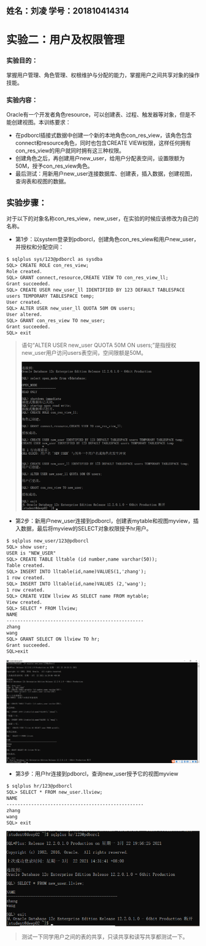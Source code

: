 ## 姓名：刘凌     学号：201810414314

# 实验二：用户及权限管理

### 实验目的：

掌握用户管理、角色管理、权根维护与分配的能力，掌握用户之间共享对象的操作技能。

### 实验内容：

Oracle有一个开发者角色resource，可以创建表、过程、触发器等对象，但是不能创建视图。本训练要求：

- 在pdborcl插接式数据中创建一个新的本地角色con_res_view，该角色包含connect和resource角色，同时也包含CREATE VIEW权限，这样任何拥有con_res_view的用户就同时拥有这三种权限。
- 创建角色之后，再创建用户new_user，给用户分配表空间，设置限额为50M，授予con_res_view角色。
- 最后测试：用新用户new_user连接数据库、创建表，插入数据，创建视图，查询表和视图的数据。

## 实验步骤：

对于以下的对象名称con_res_view，new_user，在实验的时候应该修改为自己的名称。

- 第1步：以system登录到pdborcl，创建角色con_res_view和用户new_user，并授权和分配空间：

```
$ sqlplus sys/123@pdborcl as sysdba
SQL> CREATE ROLE con_res_view;
Role created.
SQL> GRANT connect,resource,CREATE VIEW TO con_res_view_ll;
Grant succeeded.
SQL> CREATE USER new_user_ll IDENTIFIED BY 123 DEFAULT TABLESPACE users TEMPORARY TABLESPACE temp;
User created.
SQL> ALTER USER new_user_ll QUOTA 50M ON users;
User altered.
SQL> GRANT con_res_view TO new_user;
Grant succeeded.
SQL> exit
```

> 语句“ALTER USER new_user QUOTA 50M ON users;”是指授权new_user用户访问users表空间，空间限额是50M。
>
> ![image-20210322195238691](image-20210322195238691.png)

- 第2步：新用户new_user连接到pdborcl，创建表mytable和视图myview，插入数据，最后将myview的SELECT对象权限授予hr用户。

```
$ sqlplus new_user/123@pdborcl
SQL> show user;
USER is "NEW_USER"
SQL> CREATE TABLE lltable (id number,name varchar(50));
Table created.
SQL> INSERT INTO lltable(id,name)VALUES(1,'zhang');
1 row created.
SQL> INSERT INTO lltable(id,name)VALUES (2,'wang');
1 row created.
SQL> CREATE VIEW llview AS SELECT name FROM mytable;
View created.
SQL> SELECT * FROM llview;
NAME
--------------------------------------------------
zhang
wang
SQL> GRANT SELECT ON llview TO hr;
Grant succeeded.
SQL>exit
```

![image-20210322195550324](image-20210322195550324.png)

- 第3步：用户hr连接到pdborcl，查询new_user授予它的视图myview

```
$ sqlplus hr/123@pdborcl
SQL> SELECT * FROM new_user.llview;
NAME
--------------------------------------------------
zhang
wang
SQL> exit
```

![image-20210322195703232](image-20210322195703232.png)



> 测试一下同学用户之间的表的共享，只读共享和读写共享都测试一下。



 
